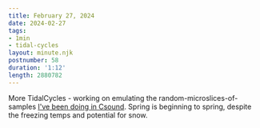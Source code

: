 ```yaml
---
title: February 27, 2024
date: 2024-02-27
tags:
- 1min
- tidal-cycles
layout: minute.njk
postnumber: 58
duration: '1:12'
length: 2880782
---
```

More TidalCycles - working on emulating the random-microslices-of-samples [I've been doing in Csound](/main/37/). Spring is beginning to spring, despite the freezing temps and potential for snow. 